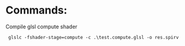 # Commands:
Compile glsl compute shader
```shell
 glslc -fshader-stage=compute -c .\test.compute.glsl -o res.spirv
```